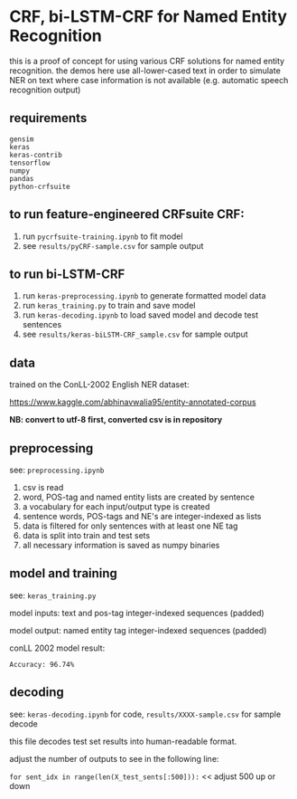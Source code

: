 # CRF, bi-LSTM-CRF for Named Entity Recognition

this is a proof of concept for using various CRF solutions for named entity recognition. the demos here use all-lower-cased text in order to simulate NER on text where case information is not available (e.g. automatic speech recognition output)

## requirements
```
gensim
keras
keras-contrib
tensorflow
numpy
pandas
python-crfsuite
```

## to run feature-engineered CRFsuite CRF:

1. run `pycrfsuite-training.ipynb` to fit model
2. see `results/pyCRF-sample.csv` for sample output

## to run bi-LSTM-CRF

1. run `keras-preprocessing.ipynb` to generate formatted model data
2. run `keras_training.py` to train and save model
3. run `keras-decoding.ipynb` to load saved model and decode test sentences
4. see `results/keras-biLSTM-CRF_sample.csv` for sample output

## data

trained on the ConLL-2002 English NER dataset:

https://www.kaggle.com/abhinavwalia95/entity-annotated-corpus

**NB: convert to utf-8 first, converted csv is in repository**

## preprocessing

see: `preprocessing.ipynb`

1. csv is read
2. word, POS-tag and named entity lists are created by sentence
3. a vocabulary for each input/output type is created
4. sentence words, POS-tags and NE's are integer-indexed as lists
5. data is filtered for only sentences with at least one NE tag
6. data is split into train and test sets
7. all necessary information is saved as numpy binaries

## model and training

see: `keras_training.py`

model inputs: text and pos-tag integer-indexed sequences (padded)

model output: named entity tag integer-indexed sequences (padded)

conLL 2002 model result:

`Accuracy: 96.74%`

## decoding

see: `keras-decoding.ipynb` for code, `results/XXXX-sample.csv` for sample decode

this file decodes test set results into human-readable format.

adjust the number of outputs to see in the following line:

`for sent_idx in range(len(X_test_sents[:500])):` << adjust 500 up or down
